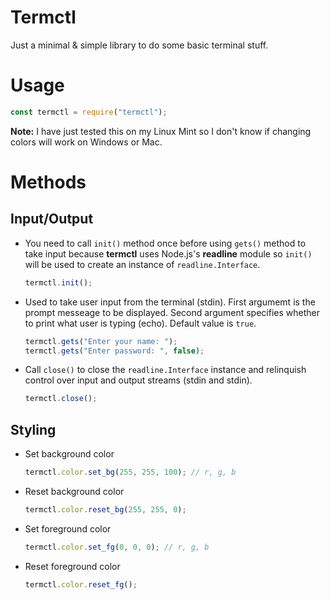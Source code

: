 # Termctl
Just a minimal & simple library to do some basic terminal stuff.

# Usage
```javascript
const termctl = require("termctl");
```

<b>Note:</b> I have just tested this on my Linux Mint so I don't know if changing colors will work on Windows or Mac.

# Methods

## Input/Output

* You need to call ``init()`` method once before using ``gets()`` method to take input because <b>termctl</b> uses Node.js's <b>readline</b> module so ``init()`` will be used to create an instance of ``readline.Interface``.

  ```javascript
  termctl.init();
  ```

* Used to take user input from the terminal (stdin). First argumemt is the prompt messeage to be displayed. Second argument specifies whether to print what user is typing (echo). Default value is ``true``.

  ```javascript
  termctl.gets("Enter your name: ");
  termctl.gets("Enter password: ", false);
  ```

* Call ``close()`` to close the ``readline.Interface`` instance and relinquish control over input and output streams (stdin and stdin).

  ```javascript
  termctl.close();
  ```

## Styling

* Set background color
  ```javascript
  termctl.color.set_bg(255, 255, 100); // r, g, b
  ```

* Reset background color
  ```javascript
  termctl.color.reset_bg(255, 255, 0);
  ```

* Set foreground color
  ```javascript
  termctl.color.set_fg(0, 0, 0); // r, g, b
  ```

* Reset foreground color
  ```javascript
  termctl.color.reset_fg();
  ```